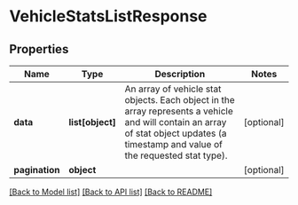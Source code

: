 # VehicleStatsListResponse

## Properties
Name | Type | Description | Notes
------------ | ------------- | ------------- | -------------
**data** | **list[object]** | An array of vehicle stat objects. Each object in the array represents a vehicle and will contain an array of stat object updates (a timestamp and value of the requested stat type). | [optional] 
**pagination** | **object** |  | [optional] 

[[Back to Model list]](../README.md#documentation-for-models) [[Back to API list]](../README.md#documentation-for-api-endpoints) [[Back to README]](../README.md)



